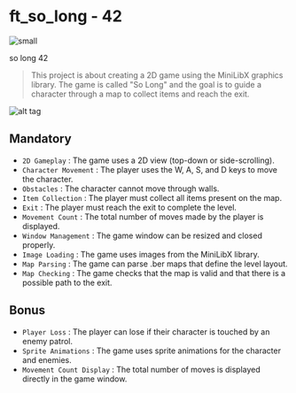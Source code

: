 # ft_so_long - 42

![small](https://github.com/ftTower/so_long/blob/main/md_asset/ezgif-3-bf6fbe38a6.gif)

so long 42

> This project is about creating a 2D game using the MiniLibX graphics library. The game is called "So Long" and the goal is to guide a character through a map to collect items and reach the exit.

![alt tag](https://github.com/ftTower/so_long/blob/main/md_asset/ezgif-3-1614a8c958.gif)


## Mandatory

 * `2D Gameplay` : The game uses a 2D view (top-down or side-scrolling).
 * `Character Movement` : The player uses the W, A, S, and D keys to move the character.
 * `Obstacles` : The character cannot move through walls.
 * `Item Collection` : The player must collect all items present on the map.
 * `Exit` : The player must reach the exit to complete the level.
 * `Movement Count` : The total number of moves made by the player is displayed.
 * `Window Management` : The game window can be resized and closed properly.
 * `Image Loading` : The game uses images from the MiniLibX library.
 * `Map Parsing` : The game can parse .ber maps that define the level layout.
 * `Map Checking` : The game checks that the map is valid and that there is a possible path to the exit.

## Bonus

 * `Player Loss` : The player can lose if their character is touched by an enemy patrol.
 * `Sprite Animations` : The game uses sprite animations for the character and enemies.
 * `Movement Count Display` : The total number of moves is displayed directly in the game window.

